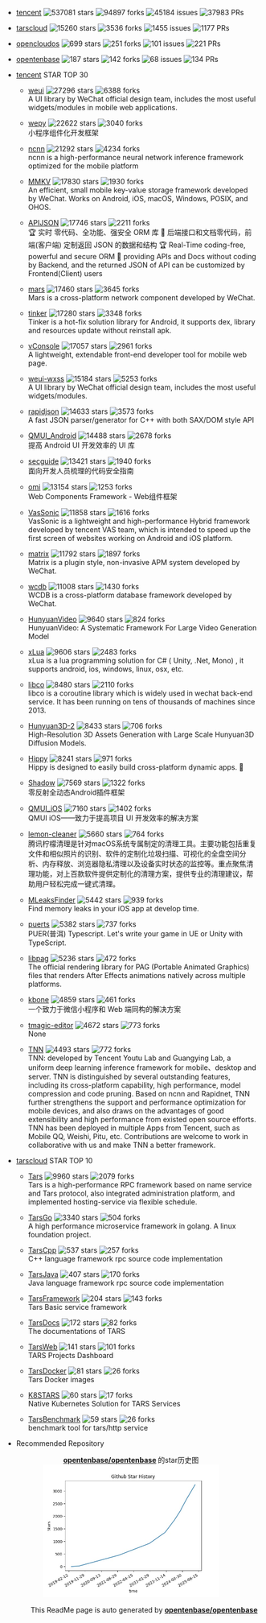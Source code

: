 
+ [tencent](https://github.com/tencent)
![537081 stars](https://img.shields.io/badge/Stars-537081-green)
![94897 forks](https://img.shields.io/badge/Forks-94897-green)
![45184 issues](https://img.shields.io/badge/Issues-45184-green)
![37983 PRs](https://img.shields.io/badge/PRs-37983-green)

+ [tarscloud](https://github.com/tarscloud)
![15260 stars](https://img.shields.io/badge/Stars-15260-green)
![3536 forks](https://img.shields.io/badge/Forks-3536-green)
![1455 issues](https://img.shields.io/badge/Issues-1455-green)
![1177 PRs](https://img.shields.io/badge/PRs-1177-green)

+ [opencloudos](https://github.com/opencloudos)
![699 stars](https://img.shields.io/badge/Stars-699-green)
![251 forks](https://img.shields.io/badge/Forks-251-green)
![101 issues](https://img.shields.io/badge/Issues-101-green)
![221 PRs](https://img.shields.io/badge/PRs-221-green)

+ [opentenbase](https://github.com/opentenbase)
![187 stars](https://img.shields.io/badge/Stars-187-green)
![142 forks](https://img.shields.io/badge/Forks-142-green)
![68 issues](https://img.shields.io/badge/Issues-68-green)
![134 PRs](https://img.shields.io/badge/PRs-134-green)



+ [tencent](https://github.com/tencent) STAR TOP 30
    
    + [weui](https://github.com/tencent/weui) 
    ![27296 stars](https://img.shields.io/badge/Stars-27296-green)
    ![6388 forks](https://img.shields.io/badge/Forks-6388-green)  
    A UI library by WeChat official design team, includes the most useful widgets/modules in mobile web applications.
    
    + [wepy](https://github.com/tencent/wepy) 
    ![22622 stars](https://img.shields.io/badge/Stars-22622-green)
    ![3040 forks](https://img.shields.io/badge/Forks-3040-green)  
    小程序组件化开发框架
    
    + [ncnn](https://github.com/tencent/ncnn) 
    ![21292 stars](https://img.shields.io/badge/Stars-21292-green)
    ![4234 forks](https://img.shields.io/badge/Forks-4234-green)  
    ncnn is a high-performance neural network inference framework optimized for the mobile platform
    
    + [MMKV](https://github.com/tencent/MMKV) 
    ![17830 stars](https://img.shields.io/badge/Stars-17830-green)
    ![1930 forks](https://img.shields.io/badge/Forks-1930-green)  
    An efficient, small mobile key-value storage framework developed by WeChat. Works on Android, iOS, macOS, Windows, POSIX, and OHOS.
    
    + [APIJSON](https://github.com/tencent/APIJSON) 
    ![17746 stars](https://img.shields.io/badge/Stars-17746-green)
    ![2211 forks](https://img.shields.io/badge/Forks-2211-green)  
    🏆 实时 零代码、全功能、强安全 ORM 库 🚀 后端接口和文档零代码，前端(客户端) 定制返回 JSON 的数据和结构 🏆 Real-Time coding-free, powerful and secure ORM 🚀  providing APIs and Docs without coding by Backend, and the returned JSON of API can be customized by Frontend(Client) users
    
    + [mars](https://github.com/tencent/mars) 
    ![17460 stars](https://img.shields.io/badge/Stars-17460-green)
    ![3645 forks](https://img.shields.io/badge/Forks-3645-green)  
    Mars is a cross-platform network component  developed by WeChat.
    
    + [tinker](https://github.com/tencent/tinker) 
    ![17280 stars](https://img.shields.io/badge/Stars-17280-green)
    ![3348 forks](https://img.shields.io/badge/Forks-3348-green)  
    Tinker is a hot-fix solution library for Android, it supports dex, library and resources update without reinstall apk.
    
    + [vConsole](https://github.com/tencent/vConsole) 
    ![17057 stars](https://img.shields.io/badge/Stars-17057-green)
    ![2961 forks](https://img.shields.io/badge/Forks-2961-green)  
    A lightweight, extendable front-end developer tool for mobile web page.
    
    + [weui-wxss](https://github.com/tencent/weui-wxss) 
    ![15184 stars](https://img.shields.io/badge/Stars-15184-green)
    ![5253 forks](https://img.shields.io/badge/Forks-5253-green)  
    A UI library by WeChat official design team, includes the most useful widgets/modules.
    
    + [rapidjson](https://github.com/tencent/rapidjson) 
    ![14633 stars](https://img.shields.io/badge/Stars-14633-green)
    ![3573 forks](https://img.shields.io/badge/Forks-3573-green)  
    A fast JSON parser/generator for C++ with both SAX/DOM style API
    
    + [QMUI_Android](https://github.com/tencent/QMUI_Android) 
    ![14488 stars](https://img.shields.io/badge/Stars-14488-green)
    ![2678 forks](https://img.shields.io/badge/Forks-2678-green)  
    提高 Android UI 开发效率的 UI 库
    
    + [secguide](https://github.com/tencent/secguide) 
    ![13421 stars](https://img.shields.io/badge/Stars-13421-green)
    ![1940 forks](https://img.shields.io/badge/Forks-1940-green)  
    面向开发人员梳理的代码安全指南
    
    + [omi](https://github.com/tencent/omi) 
    ![13154 stars](https://img.shields.io/badge/Stars-13154-green)
    ![1253 forks](https://img.shields.io/badge/Forks-1253-green)  
    Web Components Framework - Web组件框架
    
    + [VasSonic](https://github.com/tencent/VasSonic) 
    ![11858 stars](https://img.shields.io/badge/Stars-11858-green)
    ![1616 forks](https://img.shields.io/badge/Forks-1616-green)  
    VasSonic is a lightweight and high-performance Hybrid framework developed by tencent VAS team, which is intended to speed up the first screen of websites working on Android and iOS platform. 
    
    + [matrix](https://github.com/tencent/matrix) 
    ![11792 stars](https://img.shields.io/badge/Stars-11792-green)
    ![1897 forks](https://img.shields.io/badge/Forks-1897-green)  
    Matrix is a plugin style, non-invasive APM system developed by WeChat.
    
    + [wcdb](https://github.com/tencent/wcdb) 
    ![11008 stars](https://img.shields.io/badge/Stars-11008-green)
    ![1430 forks](https://img.shields.io/badge/Forks-1430-green)  
    WCDB is a cross-platform database framework developed by WeChat.
    
    + [HunyuanVideo](https://github.com/tencent/HunyuanVideo) 
    ![9640 stars](https://img.shields.io/badge/Stars-9640-green)
    ![824 forks](https://img.shields.io/badge/Forks-824-green)  
    HunyuanVideo: A Systematic Framework For Large Video Generation Model
    
    + [xLua](https://github.com/tencent/xLua) 
    ![9606 stars](https://img.shields.io/badge/Stars-9606-green)
    ![2483 forks](https://img.shields.io/badge/Forks-2483-green)  
    xLua is a lua programming solution for  C# ( Unity, .Net, Mono) , it supports android, ios, windows, linux, osx, etc.
    
    + [libco](https://github.com/tencent/libco) 
    ![8480 stars](https://img.shields.io/badge/Stars-8480-green)
    ![2110 forks](https://img.shields.io/badge/Forks-2110-green)  
    libco is a coroutine library which is widely used in wechat  back-end service. It has been running on tens of thousands of machines since 2013.
    
    + [Hunyuan3D-2](https://github.com/tencent/Hunyuan3D-2) 
    ![8433 stars](https://img.shields.io/badge/Stars-8433-green)
    ![706 forks](https://img.shields.io/badge/Forks-706-green)  
    High-Resolution 3D Assets Generation with Large Scale Hunyuan3D Diffusion Models.
    
    + [Hippy](https://github.com/tencent/Hippy) 
    ![8241 stars](https://img.shields.io/badge/Stars-8241-green)
    ![971 forks](https://img.shields.io/badge/Forks-971-green)  
    Hippy is designed to easily build cross-platform dynamic apps. 👏
    
    + [Shadow](https://github.com/tencent/Shadow) 
    ![7569 stars](https://img.shields.io/badge/Stars-7569-green)
    ![1322 forks](https://img.shields.io/badge/Forks-1322-green)  
    零反射全动态Android插件框架
    
    + [QMUI_iOS](https://github.com/tencent/QMUI_iOS) 
    ![7160 stars](https://img.shields.io/badge/Stars-7160-green)
    ![1402 forks](https://img.shields.io/badge/Forks-1402-green)  
    QMUI iOS——致力于提高项目 UI 开发效率的解决方案
    
    + [lemon-cleaner](https://github.com/tencent/lemon-cleaner) 
    ![5660 stars](https://img.shields.io/badge/Stars-5660-green)
    ![764 forks](https://img.shields.io/badge/Forks-764-green)  
    腾讯柠檬清理是针对macOS系统专属制定的清理工具。主要功能包括重复文件和相似照片的识别、软件的定制化垃圾扫描、可视化的全盘空间分析、内存释放、浏览器隐私清理以及设备实时状态的监控等。重点聚焦清理功能，对上百款软件提供定制化的清理方案，提供专业的清理建议，帮助用户轻松完成一键式清理。
    
    + [MLeaksFinder](https://github.com/tencent/MLeaksFinder) 
    ![5442 stars](https://img.shields.io/badge/Stars-5442-green)
    ![939 forks](https://img.shields.io/badge/Forks-939-green)  
    Find memory leaks in your iOS app at develop time.
    
    + [puerts](https://github.com/tencent/puerts) 
    ![5382 stars](https://img.shields.io/badge/Stars-5382-green)
    ![737 forks](https://img.shields.io/badge/Forks-737-green)  
    PUER(普洱) Typescript. Let's write your game in UE or Unity with TypeScript.
    
    + [libpag](https://github.com/tencent/libpag) 
    ![5236 stars](https://img.shields.io/badge/Stars-5236-green)
    ![472 forks](https://img.shields.io/badge/Forks-472-green)  
    The official rendering library for PAG (Portable Animated Graphics) files that renders After Effects animations natively across multiple platforms.
    
    + [kbone](https://github.com/tencent/kbone) 
    ![4859 stars](https://img.shields.io/badge/Stars-4859-green)
    ![461 forks](https://img.shields.io/badge/Forks-461-green)  
    一个致力于微信小程序和 Web 端同构的解决方案
    
    + [tmagic-editor](https://github.com/tencent/tmagic-editor) 
    ![4672 stars](https://img.shields.io/badge/Stars-4672-green)
    ![773 forks](https://img.shields.io/badge/Forks-773-green)  
    None
    
    + [TNN](https://github.com/tencent/TNN) 
    ![4493 stars](https://img.shields.io/badge/Stars-4493-green)
    ![772 forks](https://img.shields.io/badge/Forks-772-green)  
    TNN: developed by Tencent Youtu Lab and Guangying Lab, a uniform deep learning inference framework for mobile、desktop and server. TNN is distinguished by several outstanding features, including its cross-platform capability, high performance, model compression and code pruning. Based on ncnn and Rapidnet, TNN further strengthens the support and performance optimization for mobile devices, and also draws on the advantages of good extensibility and high performance from existed open source efforts. TNN has been deployed in multiple Apps from Tencent, such as Mobile QQ, Weishi, Pitu, etc. Contributions are welcome to work in collaborative with us and make TNN a better framework. 
    

+ [tarscloud](https://github.com/tarscloud) STAR TOP 10
    
    + [Tars](https://github.com/tarscloud/Tars) 
    ![9960 stars](https://img.shields.io/badge/Stars-9960-green)
    ![2079 forks](https://img.shields.io/badge/Forks-2079-green)  
    Tars is a high-performance RPC framework based on name service and Tars protocol, also integrated administration platform, and implemented hosting-service via flexible schedule.
    
    + [TarsGo](https://github.com/tarscloud/TarsGo) 
    ![3340 stars](https://img.shields.io/badge/Stars-3340-green)
    ![504 forks](https://img.shields.io/badge/Forks-504-green)  
    A  high performance microservice  framework  in golang. A linux foundation project.
    
    + [TarsCpp](https://github.com/tarscloud/TarsCpp) 
    ![537 stars](https://img.shields.io/badge/Stars-537-green)
    ![257 forks](https://img.shields.io/badge/Forks-257-green)  
    C++ language framework rpc source code implementation
    
    + [TarsJava](https://github.com/tarscloud/TarsJava) 
    ![407 stars](https://img.shields.io/badge/Stars-407-green)
    ![170 forks](https://img.shields.io/badge/Forks-170-green)  
    Java language framework rpc source code implementation
    
    + [TarsFramework](https://github.com/tarscloud/TarsFramework) 
    ![204 stars](https://img.shields.io/badge/Stars-204-green)
    ![143 forks](https://img.shields.io/badge/Forks-143-green)  
    Tars Basic service framework
    
    + [TarsDocs](https://github.com/tarscloud/TarsDocs) 
    ![172 stars](https://img.shields.io/badge/Stars-172-green)
    ![82 forks](https://img.shields.io/badge/Forks-82-green)  
    The documentations of TARS
    
    + [TarsWeb](https://github.com/tarscloud/TarsWeb) 
    ![141 stars](https://img.shields.io/badge/Stars-141-green)
    ![101 forks](https://img.shields.io/badge/Forks-101-green)  
    TARS Projects Dashboard
    
    + [TarsDocker](https://github.com/tarscloud/TarsDocker) 
    ![81 stars](https://img.shields.io/badge/Stars-81-green)
    ![26 forks](https://img.shields.io/badge/Forks-26-green)  
    Tars Docker  images
    
    + [K8STARS](https://github.com/tarscloud/K8STARS) 
    ![60 stars](https://img.shields.io/badge/Stars-60-green)
    ![17 forks](https://img.shields.io/badge/Forks-17-green)  
    Native Kubernetes  Solution for TARS Services
    
    + [TarsBenchmark](https://github.com/tarscloud/TarsBenchmark) 
    ![59 stars](https://img.shields.io/badge/Stars-59-green)
    ![26 forks](https://img.shields.io/badge/Forks-26-green)  
    benchmark tool for tars/http service
    


+ Recommended Repository  
<p align="center">
      <strong>
        <a href="https://github.com/opentenbase/opentenbase" target="_blank">opentenbase/opentenbase</a>
      </strong>  的star历史图
  <br>
  <img src="https://raw.githubusercontent.com/ButterAndButterfly/GithubTools/master/data/stars_history.jpg" width="350px"></img>    
</p>

<p align="right">
      This ReadMe page is auto generated by 
      <strong>
        <a href="https://github.com/opentenbase/opentenbase" target="_blank">opentenbase/opentenbase</a><br>
      </strong>   
</p>